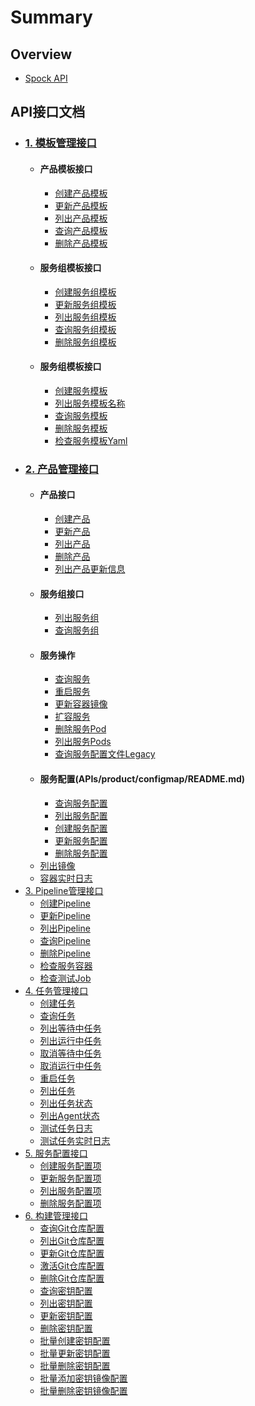 # Summary

## Overview

* [Spock API](README.md)

## API接口文档

* ### [1. 模板管理接口](APIs/template/README.md)
  * #### 产品模板接口
    * [创建产品模板](APIs/template/create_product_tmpl.md)
    * [更新产品模板](APIs/template/update_product_tmpl.md)
    * [列出产品模板](APIs/template/list_product_tmpl.md)
    * [查询产品模板](APIs/template/get_product_tmpl.md)
    * [删除产品模板](APIs/template/delete_product_tmpl.md)
  * #### 服务组模板接口
    * [创建服务组模板](APIs/template/create_group_tmpl.md)
    * [更新服务组模板](APIs/template/update_group_tmpl.md)
    * [列出服务组模板](APIs/template/list_group_tmpl.md)
    * [查询服务组模板](APIs/template/get_group_tmpl.md)
    * [删除服务组模板](APIs/template/delete_group_tmpl.md)
  * #### 服务组模板接口
    * [创建服务模板](APIs/template/create_service_tmpl.md)
    * [列出服务模板名称](APIs/template/list_service_tmpl.md)
    * [查询服务模板](APIs/template/get_service_tmpl.md)
    * [删除服务模板](APIs/template/delete_service_tmpl.md)
    * [检查服务模板Yaml](APIs/template/validate_service_yaml.md)
* ### [2. 产品管理接口](APIs/product/README.md)
  * #### 产品接口
    * [创建产品](APIs/product/create_product.md)
    * [更新产品](APIs/product/update_product.md)
    * [列出产品](APIs/product/list_product.md)
    * [删除产品](APIs/product/delete_product.md)
    * [列出产品更新信息](APIs/product/list_product_revision.md)
  * #### 服务组接口
    * [列出服务组](APIs/product/list_group.md)
    * [查询服务组](APIs/product/get_group.md)
  * #### 服务操作
    * [查询服务](APIs/product/get_service.md)
    * [重启服务](APIs/product/restart_service.md)
    * [更新容器镜像](APIs/product/update_container_image.md)
    * [扩容服务](APIs/product/scale_service.md)
    * [删除服务Pod](APIs/product/delete_pod.md)
    * [列出服务Pods](APIs/product/list_service_pods.md)
    * [查询服务配置文件Legacy](APIs/product/get_configmap_legacy.md)
  * #### 服务配置(APIs/product/configmap/README.md)
    * [查询服务配置](APIs/product/configmap/get_configmap.md)
    * [列出服务配置](APIs/product/configmap/list_configmaps.md)
    * [创建服务配置](APIs/product/configmap/create_configmap.md)
    * [更新服务配置](APIs/product/configmap/update_configmap.md)
    * [删除服务配置](APIs/product/configmap/delete_configmap.md)
  * [列出镜像](APIs/product/list_image.md)
  * [容器实时日志](APIs/product/container_log_ws.md)
* [3. Pipeline管理接口](APIs/pipeline/README.md)
  * [创建Pipeline](APIs/pipeline/create_pipeline.md)
  * [更新Pipeline](APIs/pipeline/update_pipeline.md)
  * [列出Pipeline](APIs/pipeline/list_pipeline.md)
  * [查询Pipeline](APIs/pipeline/get_pipeline.md)
  * [删除Pipeline](APIs/pipeline/delete_pipeline.md)
  * [检查服务容器](APIs/pipeline/get_service_container.md)
  * [检查测试Job](APIs/pipeline/validate_test_job.md)
* [4. 任务管理接口](APIs/task/README.md)
  * [创建任务](APIs/task/create_task.md)
  * [查询任务](APIs/task/get_task.md)
  * [列出等待中任务](APIs/task/list_pending_task.md)
  * [列出运行中任务](APIs/task/list_running_task.md)
  * [取消等待中任务](APIs/task/cancel_pending_task.md)
  * [取消运行中任务](APIs/task/cancel_running_task.md)
  * [重启任务](APIs/task/restart_task.md)
  * [列出任务](APIs/task/list_task.md)
  * [列出任务状态](APIs/task/list_task_status.md)
  * [列出Agent状态](APIs/task/list_agent_status.md)
  * [测试任务日志](APIs/task/test_job_logs.md)
  * [测试任务实时日志](APIs/task/test_job_logs_ws.md)
* [5. 服务配置接口](APIs/keystore/README.md)
  * [创建服务配置项](APIs/keystore/create_keystore.md)
  * [更新服务配置项](APIs/keystore/update_keystore.md)
  * [列出服务配置项](APIs/keystore/list_keystore.md)
  * [删除服务配置项](APIs/keystore/delete_keystore.md)
* [6. 构建管理接口](APIs/reaper/README.md)
  * [查询Git仓库配置](APIs/reaper/get_repo.md)
  * [列出Git仓库配置](APIs/reaper/list_repo.md)
  * [更新Git仓库配置](APIs/reaper/update_repo.md)
  * [激活Git仓库配置](APIs/reaper/activate_repo.md)
  * [删除Git仓库配置](APIs/reaper/delete_repo.md)
  * [查询密钥配置](APIs/reaper/get_secret.md)
  * [列出密钥配置](APIs/reaper/list_secret.md)
  * [更新密钥配置](APIs/reaper/update_secret.md)
  * [删除密钥配置](APIs/reaper/delete_secret.md)
  * [批量创建密钥配置](APIs/reaper/create_repo_secret.md)
  * [批量更新密钥配置](APIs/reaper/update_repo_secret.md)
  * [批量删除密钥配置](APIs/reaper/delete_repo_secret.md)
  * [批量添加密钥镜像配置](APIs/reaper/add_repo_secret_images.md)
  * [批量删除密钥镜像配置](APIs/reaper/delete_repo_secret_images.md)
  
